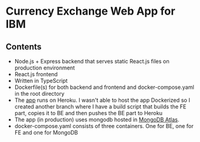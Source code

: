 # Currency Exchange Web App for IBM

## Contents
- Node.js + Express backend that serves static React.js files on production environment
- React.js frontend
- Written in TypeScript
- Dockerfile(s) for both backend and frontend and docker-compose.yaml in the root directory
- The [app](https://currencyxchange-ibm.herokuapp.com/) runs on Heroku. I wasn't able to host the app Dockerized so I created another branch
where I have a build script that builds the FE part, copies it to BE and then pushes the BE part to Heroku
- The app (in production) uses mongodb hosted in [MongoDB Atlas](https://www.mongodb.com/cloud/atlas).
- docker-compose.yaml consists of three containers. One for BE, one for FE and one for MongoDB
